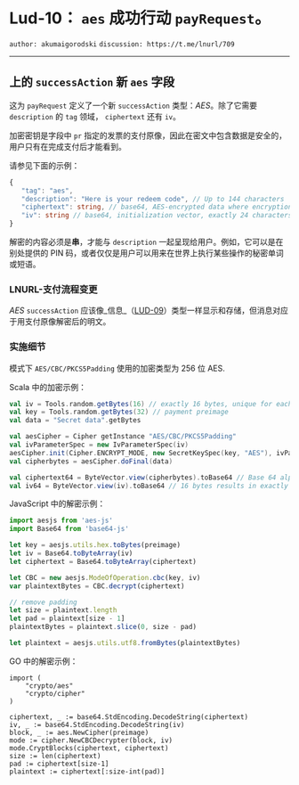 Lud-10： `aes` 成功行动 `payRequest`。
=============================================

 `author: akumaigorodski` `discussion: https://t.me/lnurl/709`

---

## 上的 `successAction` 新 `aes` 字段

这为 `payRequest` 定义了一个新 `successAction` 类型：_AES_。除了它需要 `description` 的 `tag` 领域， `ciphertext` 还有 `iv`。

加密密钥是字段中 `pr` 指定的发票的支付原像，因此在密文中包含数据是安全的，用户只有在完成支付后才能看到。

请参见下面的示例：


```Typescript
{
   "tag": "aes",
   "description": "Here is your redeem code", // Up to 144 characters
   "ciphertext": string, // base64, AES-encrypted data where encryption key is payment preimage, up to 4kb of characters
   "iv": string // base64, initialization vector, exactly 24 characters
}
```

解密的内容必须是**串**，才能与 `description` 一起呈现给用户。例如，它可以是在别处提供的 PIN 码，或者仅仅是用户可以用来在世界上执行某些操作的秘密单词或短语。

### LNURL-支付流程变更

_AES_ `successAction` 应该像_信息_（[LUD-09](09.md)）类型一样显示和存储，但消息对应于用支付原像解密后的明文。

### 实施细节

模式下 `AES/CBC/PKCS5Padding` 使用的加密类型为 256 位 AES.

Scala 中的加密示例：


```scala
val iv = Tools.random.getBytes(16) // exactly 16 bytes, unique for each secret
val key = Tools.random.getBytes(32) // payment preimage
val data = "Secret data".getBytes

val aesCipher = Cipher getInstance "AES/CBC/PKCS5Padding"
val ivParameterSpec = new IvParameterSpec(iv)
aesCipher.init(Cipher.ENCRYPT_MODE, new SecretKeySpec(key, "AES"), ivParameterSpec)
val cipherbytes = aesCipher.doFinal(data)

val ciphertext64 = ByteVector.view(cipherbytes).toBase64 // Base 64 alphabet as defined by http://tools.ietf.org/html/rfc4648#section-4 RF4648 section 4. Whitespace is ignored.
val iv64 = ByteVector.view(iv).toBase64 // 16 bytes results in exactly 24 characters
```

JavaScript 中的解密示例：


```js
import aesjs from 'aes-js'
import Base64 from 'base64-js'

let key = aesjs.utils.hex.toBytes(preimage)
let iv = Base64.toByteArray(iv)
let ciphertext = Base64.toByteArray(ciphertext)

let CBC = new aesjs.ModeOfOperation.cbc(key, iv)
var plaintextBytes = CBC.decrypt(ciphertext)

// remove padding
let size = plaintext.length
let pad = plaintext[size - 1]
plaintextBytes = plaintext.slice(0, size - pad)

let plaintext = aesjs.utils.utf8.fromBytes(plaintextBytes)
```

GO 中的解密示例：


```golang
import (
    "crypto/aes"
    "crypto/cipher"
)

ciphertext, _ := base64.StdEncoding.DecodeString(ciphertext)
iv, _ := base64.StdEncoding.DecodeString(iv)
block, _ := aes.NewCipher(preimage)
mode := cipher.NewCBCDecrypter(block, iv)
mode.CryptBlocks(ciphertext, ciphertext)
size := len(ciphertext)
pad := ciphertext[size-1]
plaintext := ciphertext[:size-int(pad)]
```
